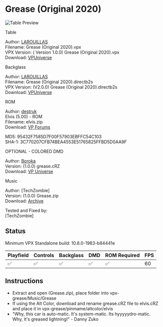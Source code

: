 # Grease (Original 2020)

![Table Preview](../../images/vpx-grease-preview.png)

Table

Author: [LAROUILLAS](https://vpuniverse.com/profile/46701-larouillas/)  
Filename:  Grease (Original 2020).vpx  
VPX Version: ( Version 1.0.0) Grease (Original 2020).vpx  
Download: [VPUniverse](https://vpuniverse.com/files/file/8103-grease-original-2020/)

Backglass

Author: [LAROUILLAS](https://vpuniverse.com/profile/46701-larouillas/)  
Filename: Grease (Original 2020).directb2s  
VPX Version: (V2.0.0) Grease (Original 2020).directb2s  
Download: [VPUniverse](https://vpuniverse.com/files/file/8100-grease-original-2020-v200/)

ROM

Author: [destruk](https://www.vpforums.org/index.php?showuser=5)  
Elvis (5.00) - ROM  
Filename: elvis.zip  
Download: [VP Forums](https://www.vpforums.org/index.php?app=downloads&showfile=319)

MD5: 95432F7585D7F00F57903EBFFC54C103  
SHA-1: 3C770207CFB74BEA4553E51765825FFBD5D0AA9F

OPTIONAL - COLORED DMD

Author: [Boroka](https://vpuniverse.com/profile/56302-boroka/)  
Version: (1.0.0)  grease.cRZ  
Download: [VP Universe](https://vpuniverse.com/files/file/17835-grease-original-2023-serum-colorization-elvis-re-imagining/)

Music

Author: [TechZombie]  
Version: (1.0.0)  Grease.zip  
Download: [Archive](https://archive.org/details/grease_202409)
  
Tested and Fixed by:  
[TechZombie]

## Status 

Minimum VPX Standalone build: 10.8.0-1983-b84441e

| Playfield | Controls | Backglass | DMD | ROM Required | FPS | 
|-----------|----------|-----------|-----|--------------|-----|
| :white_check_mark: | :white_check_mark: | :white_check_mark: | :white_check_mark: | :white_check_mark: | 60 |

## Instructions

- Extract and open (Grease.zip), place folder into vpx-grease/Music/Grease
- If using the Alt Color, download and rename grease.cRZ file to elvis.cRZ and place it in vpx-grease/pinmame/altcolor/elvis
- "Why, this car is auto-matic. It's system-matic. Its hyyyyydro-matic. Why, it's greased lightning!" - Danny Zuko
